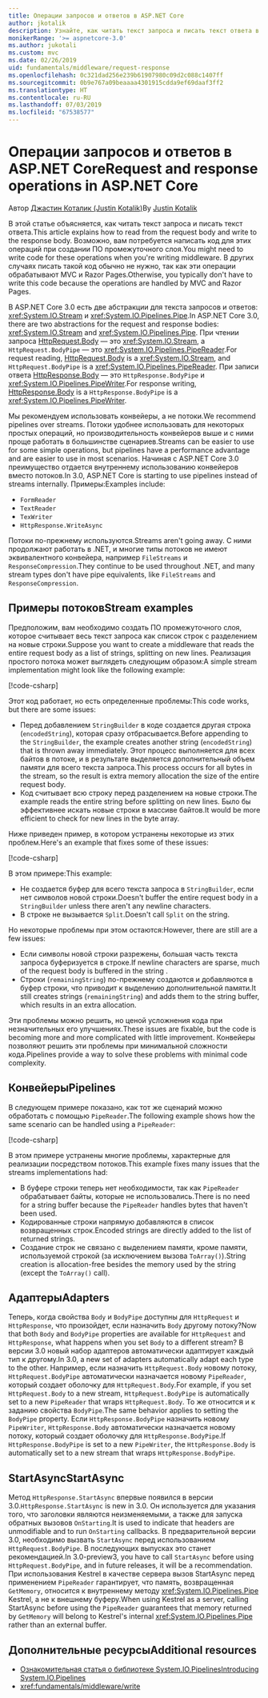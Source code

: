 ```yaml
---
title: Операции запросов и ответов в ASP.NET Core
author: jkotalik
description: Узнайте, как читать текст запроса и писать текст ответа в ASP.NET Core.
monikerRange: '>= aspnetcore-3.0'
ms.author: jukotali
ms.custom: mvc
ms.date: 02/26/2019
uid: fundamentals/middleware/request-response
ms.openlocfilehash: 0c321dad256e239b61907980c09d2c088c1407ff
ms.sourcegitcommit: 0b9e767a09beaaaa4301915cdda9ef69daaf3ff2
ms.translationtype: HT
ms.contentlocale: ru-RU
ms.lasthandoff: 07/03/2019
ms.locfileid: "67538577"
---
```

# <a name="request-and-response-operations-in-aspnet-core"></a><span data-ttu-id="ed47a-103">Операции запросов и ответов в ASP.NET Core</span><span class="sxs-lookup"><span data-stu-id="ed47a-103">Request and response operations in ASP.NET Core</span></span>

<span data-ttu-id="ed47a-104">Автор [Джастин Коталик (Justin Kotalik)](https://github.com/jkotalik)</span><span class="sxs-lookup"><span data-stu-id="ed47a-104">By [Justin Kotalik](https://github.com/jkotalik)</span></span>

<span data-ttu-id="ed47a-105">В этой статье объясняется, как читать текст запроса и писать текст ответа.</span><span class="sxs-lookup"><span data-stu-id="ed47a-105">This article explains how to read from the request body and write to the response body.</span></span> <span data-ttu-id="ed47a-106">Возможно, вам потребуется написать код для этих операций при создании ПО промежуточного слоя.</span><span class="sxs-lookup"><span data-stu-id="ed47a-106">You might need to write code for these operations when you're writing middleware.</span></span> <span data-ttu-id="ed47a-107">В других случаях писать такой код обычно не нужно, так как эти операции обрабатывают MVC и Razor Pages.</span><span class="sxs-lookup"><span data-stu-id="ed47a-107">Otherwise, you typically don't have to write this code because the operations are handled by MVC and Razor Pages.</span></span>

<span data-ttu-id="ed47a-108">В ASP.NET Core 3.0 есть две абстракции для текста запросов и ответов: <xref:System.IO.Stream> и <xref:System.IO.Pipelines.Pipe>.</span><span class="sxs-lookup"><span data-stu-id="ed47a-108">In ASP.NET Core 3.0, there are two abstractions for the request and response bodies: <xref:System.IO.Stream> and <xref:System.IO.Pipelines.Pipe>.</span></span> <span data-ttu-id="ed47a-109">При чтении запроса [HttpRequest.Body](xref:Microsoft.AspNetCore.Http.HttpRequest.Body) — это <xref:System.IO.Stream>, а `HttpRequest.BodyPipe` — это <xref:System.IO.Pipelines.PipeReader>.</span><span class="sxs-lookup"><span data-stu-id="ed47a-109">For request reading, [HttpRequest.Body](xref:Microsoft.AspNetCore.Http.HttpRequest.Body) is a <xref:System.IO.Stream>, and `HttpRequest.BodyPipe` is a <xref:System.IO.Pipelines.PipeReader>.</span></span> <span data-ttu-id="ed47a-110">При записи ответа [HttpResponse.Body](xref:Microsoft.AspNetCore.Http.HttpResponse.Body) — это `HttpResponse.BodyPipe` и <xref:System.IO.Pipelines.PipeWriter>.</span><span class="sxs-lookup"><span data-stu-id="ed47a-110">For response writing, [HttpResponse.Body](xref:Microsoft.AspNetCore.Http.HttpResponse.Body) is a `HttpResponse.BodyPipe` is a <xref:System.IO.Pipelines.PipeWriter>.</span></span>

<span data-ttu-id="ed47a-111">Мы рекомендуем использовать конвейеры, а не потоки.</span><span class="sxs-lookup"><span data-stu-id="ed47a-111">We recommend pipelines over streams.</span></span> <span data-ttu-id="ed47a-112">Потоки удобнее использовать для некоторых простых операций, но производительность конвейеров выше и с ними проще работать в большинстве сценариев.</span><span class="sxs-lookup"><span data-stu-id="ed47a-112">Streams can be easier to use for some simple operations, but pipelines have a performance advantage and are easier to use in most scenarios.</span></span> <span data-ttu-id="ed47a-113">Начиная с ASP.NET Core 3.0 преимущество отдается внутреннему использованию конвейеров вместо потоков.</span><span class="sxs-lookup"><span data-stu-id="ed47a-113">In 3.0, ASP.NET Core is starting to use pipelines instead of streams internally.</span></span> <span data-ttu-id="ed47a-114">Примеры:</span><span class="sxs-lookup"><span data-stu-id="ed47a-114">Examples include:</span></span>

- `FormReader`
- `TextReader`
- `TexWriter`
- `HttpResponse.WriteAsync`

<span data-ttu-id="ed47a-115">Потоки по-прежнему используются.</span><span class="sxs-lookup"><span data-stu-id="ed47a-115">Streams aren't going away.</span></span> <span data-ttu-id="ed47a-116">С ними продолжают работать в .NET, и многие типы потоков не имеют эквивалентного конвейера, например `FileStreams` и `ResponseCompression`.</span><span class="sxs-lookup"><span data-stu-id="ed47a-116">They continue to be used throughout .NET, and many stream types don't have pipe equivalents, like `FileStreams` and `ResponseCompression`.</span></span>

## <a name="stream-examples"></a><span data-ttu-id="ed47a-117">Примеры потоков</span><span class="sxs-lookup"><span data-stu-id="ed47a-117">Stream examples</span></span>

<span data-ttu-id="ed47a-118">Предположим, вам необходимо создать ПО промежуточного слоя, которое считывает весь текст запроса как список строк с разделением на новые строки.</span><span class="sxs-lookup"><span data-stu-id="ed47a-118">Suppose you want to create a middleware that reads the entire request body as a list of strings, splitting on new lines.</span></span> <span data-ttu-id="ed47a-119">Реализация простого потока может выглядеть следующим образом:</span><span class="sxs-lookup"><span data-stu-id="ed47a-119">A simple stream implementation might look like the following example:</span></span>

[!code-csharp[](request-response/samples/3.x/RequestResponseSample/Startup.cs?name=GetListOfStringsFromStream)]

<span data-ttu-id="ed47a-120">Этот код работает, но есть определенные проблемы:</span><span class="sxs-lookup"><span data-stu-id="ed47a-120">This code works, but there are some issues:</span></span>

- <span data-ttu-id="ed47a-121">Перед добавлением `StringBuilder` в коде создается другая строка (`encodedString`), которая сразу отбрасывается.</span><span class="sxs-lookup"><span data-stu-id="ed47a-121">Before appending to the `StringBuilder`, the example creates another string (`encodedString`) that is thrown away immediately.</span></span> <span data-ttu-id="ed47a-122">Этот процесс выполняется для всех байтов в потоке, и в результате выделяется дополнительный объем памяти для всего текста запроса.</span><span class="sxs-lookup"><span data-stu-id="ed47a-122">This process occurs for all bytes in the stream, so the result is extra memory allocation the size of the entire request body.</span></span>
- <span data-ttu-id="ed47a-123">Код считывает всю строку перед разделением на новые строки.</span><span class="sxs-lookup"><span data-stu-id="ed47a-123">The example reads the entire string before splitting on new lines.</span></span> <span data-ttu-id="ed47a-124">Было бы эффективнее искать новые строки в массиве байтов.</span><span class="sxs-lookup"><span data-stu-id="ed47a-124">It would be more efficient to check for new lines in the byte array.</span></span>

<span data-ttu-id="ed47a-125">Ниже приведен пример, в котором устранены некоторые из этих проблем.</span><span class="sxs-lookup"><span data-stu-id="ed47a-125">Here's an example that fixes some of these issues:</span></span>

[!code-csharp[](request-response/samples/3.x/RequestResponseSample/Startup.cs?name=GetListOfStringsFromStreamMoreEfficient)]

<span data-ttu-id="ed47a-126">В этом примере:</span><span class="sxs-lookup"><span data-stu-id="ed47a-126">This example:</span></span>

- <span data-ttu-id="ed47a-127">Не создается буфер для всего текста запроса в `StringBuilder`, если нет символов новой строки.</span><span class="sxs-lookup"><span data-stu-id="ed47a-127">Doesn't buffer the entire request body in a `StringBuilder` unless there aren't any newline characters.</span></span>
- <span data-ttu-id="ed47a-128">В строке не вызывается `Split`.</span><span class="sxs-lookup"><span data-stu-id="ed47a-128">Doesn't call `Split` on the string.</span></span>

<span data-ttu-id="ed47a-129">Но некоторые проблемы при этом остаются:</span><span class="sxs-lookup"><span data-stu-id="ed47a-129">However, there are still are a few issues:</span></span>

- <span data-ttu-id="ed47a-130">Если символы новой строки разрежены, большая часть текста запроса буферизуется в строке.</span><span class="sxs-lookup"><span data-stu-id="ed47a-130">If newline characters are sparse, much of the request body is buffered in the string .</span></span>
- <span data-ttu-id="ed47a-131">Строки (`remainingString`) по-прежнему создаются и добавляются в буфер строки, что приводит к выделению дополнительной памяти.</span><span class="sxs-lookup"><span data-stu-id="ed47a-131">It still creates strings (`remainingString`) and adds them to the string buffer, which results in an extra allocation.</span></span>

<span data-ttu-id="ed47a-132">Эти проблемы можно решить, но ценой усложнения кода при незначительных его улучшениях.</span><span class="sxs-lookup"><span data-stu-id="ed47a-132">These issues are fixable, but the code is becoming more and more complicated with little improvement.</span></span> <span data-ttu-id="ed47a-133">Конвейеры позволяют решить эти проблемы при минимальной сложности кода.</span><span class="sxs-lookup"><span data-stu-id="ed47a-133">Pipelines provide a way to solve these problems with minimal code complexity.</span></span>

## <a name="pipelines"></a><span data-ttu-id="ed47a-134">Конвейеры</span><span class="sxs-lookup"><span data-stu-id="ed47a-134">Pipelines</span></span>

<span data-ttu-id="ed47a-135">В следующем примере показано, как тот же сценарий можно обработать с помощью `PipeReader`.</span><span class="sxs-lookup"><span data-stu-id="ed47a-135">The following example shows how the same scenario can be handled using a `PipeReader`:</span></span>

[!code-csharp[](request-response/samples/3.x/RequestResponseSample/Startup.cs?name=GetListOfStringFromPipe)]

<span data-ttu-id="ed47a-136">В этом примере устранены многие проблемы, характерные для реализации посредством потоков.</span><span class="sxs-lookup"><span data-stu-id="ed47a-136">This example fixes many issues that the streams implementations had:</span></span>

- <span data-ttu-id="ed47a-137">В буфере строки теперь нет необходимости, так как `PipeReader` обрабатывает байты, которые не использовались.</span><span class="sxs-lookup"><span data-stu-id="ed47a-137">There is no need for a string buffer because the `PipeReader` handles bytes that haven't been used.</span></span>
- <span data-ttu-id="ed47a-138">Кодированные строки напрямую добавляются в список возвращенных строк.</span><span class="sxs-lookup"><span data-stu-id="ed47a-138">Encoded strings are directly added to the list of returned strings.</span></span>
- <span data-ttu-id="ed47a-139">Создание строк не связано с выделением памяти, кроме памяти, используемой строкой (за исключением вызова `ToArray()`).</span><span class="sxs-lookup"><span data-stu-id="ed47a-139">String creation is allocation-free besides the memory used by the string (except the `ToArray()` call).</span></span>

## <a name="adapters"></a><span data-ttu-id="ed47a-140">Адаптеры</span><span class="sxs-lookup"><span data-stu-id="ed47a-140">Adapters</span></span>

<span data-ttu-id="ed47a-141">Теперь, когда свойства `Body` и `BodyPipe` доступны для `HttpRequest` и `HttpResponse`, что произойдет, если назначить `Body` другому потоку?</span><span class="sxs-lookup"><span data-stu-id="ed47a-141">Now that both `Body` and `BodyPipe` properties are available for `HttpRequest` and `HttpResponse`, what happens when you set `Body` to a different stream?</span></span> <span data-ttu-id="ed47a-142">В версии 3.0 новый набор адаптеров автоматически адаптирует каждый тип к другому.</span><span class="sxs-lookup"><span data-stu-id="ed47a-142">In 3.0, a new set of adapters automatically adapt each type to the other.</span></span> <span data-ttu-id="ed47a-143">Например, если назначить `HttpRequest.Body` новому потоку, `HttpRequest.BodyPipe` автоматически назначается новому `PipeReader`, который создает оболочку для `HttpRequest.Body`.</span><span class="sxs-lookup"><span data-stu-id="ed47a-143">For example, if you set `HttpRequest.Body` to a new stream, `HttpRequest.BodyPipe` is automatically set to a new `PipeReader` that wraps `HttpRequest.Body`.</span></span> <span data-ttu-id="ed47a-144">То же относится и к заданию свойства `BodyPipe`.</span><span class="sxs-lookup"><span data-stu-id="ed47a-144">The same behavior applies to setting the `BodyPipe` property.</span></span> <span data-ttu-id="ed47a-145">Если `HttpResponse.BodyPipe` назначить новому `PipeWriter`, `HttpResponse.Body` автоматически назначается новому потоку, который создает оболочку для `HttpResponse.BodyPipe`.</span><span class="sxs-lookup"><span data-stu-id="ed47a-145">If `HttpResponse.BodyPipe` is set to a new `PipeWriter`, the `HttpResponse.Body` is automatically set to a new stream that wraps `HttpResponse.BodyPipe`.</span></span>

## <a name="startasync"></a><span data-ttu-id="ed47a-146">StartAsync</span><span class="sxs-lookup"><span data-stu-id="ed47a-146">StartAsync</span></span>

<span data-ttu-id="ed47a-147">Метод `HttpResponse.StartAsync` впервые появился в версии 3.0.</span><span class="sxs-lookup"><span data-stu-id="ed47a-147">`HttpResponse.StartAsync` is new in 3.0.</span></span> <span data-ttu-id="ed47a-148">Он используется для указания того, что заголовки являются неизменяемыми, а также для запуска обратных вызовов `OnStarting`.</span><span class="sxs-lookup"><span data-stu-id="ed47a-148">It is used to indicate that headers are unmodifiable and to run `OnStarting` callbacks.</span></span> <span data-ttu-id="ed47a-149">В предварительной версии 3.0, необходимо вызвать `StartAsync` перед использованием `HttpRequest.BodyPipe`. В последующих выпусках это станет рекомендацией.</span><span class="sxs-lookup"><span data-stu-id="ed47a-149">In 3.0-preview3, you have to call `StartAsync` before using `HttpRequest.BodyPipe`, and in future releases, it will be a recommendation.</span></span> <span data-ttu-id="ed47a-150">При использования Kestrel в качестве сервера вызов StartAsync перед применением `PipeReader` гарантирует, что память, возвращенная `GetMemory`, относится к внутреннему методу <xref:System.IO.Pipelines.Pipe> Kestrel, а не к внешнему буферу.</span><span class="sxs-lookup"><span data-stu-id="ed47a-150">When using Kestrel as a server, calling StartAsync before using the `PipeReader` guarantees that memory returned by `GetMemory` will belong to Kestrel's internal <xref:System.IO.Pipelines.Pipe> rather than an external buffer.</span></span>

## <a name="additional-resources"></a><span data-ttu-id="ed47a-151">Дополнительные ресурсы</span><span class="sxs-lookup"><span data-stu-id="ed47a-151">Additional resources</span></span>

- [<span data-ttu-id="ed47a-152">Ознакомительная статья о библиотеке System.IO.Pipelines</span><span class="sxs-lookup"><span data-stu-id="ed47a-152">Introducing System.IO.Pipelines</span></span>](https://devblogs.microsoft.com/dotnet/system-io-pipelines-high-performance-io-in-net/)
- <xref:fundamentals/middleware/write>